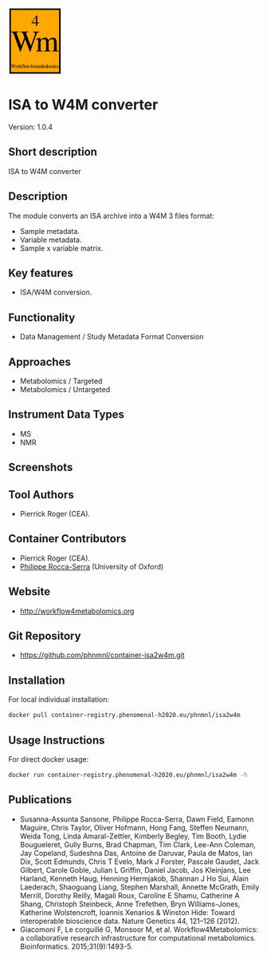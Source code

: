 <!-- Guidance: see https://github.com/phnmnl/phenomenal-h2020/wiki/The-Guideline-for-Container-GitHub-Respository-README.md-Creation -->

![Logo](w4m.png)

# ISA to W4M converter
Version: 1.0.4

## Short description

<!-- 
This should only be 20 to 40 words, hopefully a single sentence.
-->

ISA to W4M converter

## Description

The module converts an ISA archive into a W4M 3 files format:

 - Sample metadata.
 - Variable metadata.
 - Sample x variable matrix.

## Key features

- ISA/W4M conversion.

## Functionality

- Data Management / Study Metadata Format Conversion

## Approaches

- Metabolomics / Targeted
- Metabolomics / Untargeted

## Instrument Data Types

- MS
- NMR

## Screenshots

## Tool Authors

- Pierrick Roger (CEA).

## Container Contributors

- Pierrick Roger (CEA).
- [Philippe Rocca-Serra](https://github.com) (University of Oxford)

## Website

- http://workflow4metabolomics.org

## Git Repository

- https://github.com/phnmnl/container-isa2w4m.git

## Installation 

For local individual installation:

```bash
docker pull container-registry.phenomenal-h2020.eu/phnmnl/isa2w4m
```

## Usage Instructions

For direct docker usage:
```bash
docker run container-registry.phenomenal-h2020.eu/phnmnl/isa2w4m -h
```

## Publications

<!-- Guidance:
Use AMA style publications as a list (you can export AMA from PubMed, on the Formats: Citation link when looking at the entry).
-->

 - Susanna-Assunta Sansone, Philippe Rocca-Serra, Dawn Field, Eamonn Maguire, Chris Taylor, Oliver Hofmann, Hong Fang, Steffen Neumann, Weida Tong, Linda Amaral-Zettler, Kimberly Begley, Tim Booth, Lydie Bougueleret, Gully Burns, Brad Chapman, Tim Clark, Lee-Ann Coleman, Jay Copeland, Sudeshna Das, Antoine de Daruvar, Paula de Matos, Ian Dix, Scott Edmunds, Chris T Evelo, Mark J Forster, Pascale Gaudet, Jack Gilbert, Carole Goble, Julian L Griffin, Daniel Jacob, Jos Kleinjans, Lee Harland, Kenneth Haug, Henning Hermjakob, Shannan J Ho Sui, Alain Laederach, Shaoguang Liang, Stephen Marshall, Annette McGrath, Emily Merrill, Dorothy Reilly, Magali Roux, Caroline E Shamu, Catherine A Shang, Christoph Steinbeck, Anne Trefethen, Bryn Williams-Jones, Katherine Wolstencroft, Ioannis Xenarios & Winston Hide: Toward interoperable bioscience data. Nature Genetics 44, 121–126 (2012).
 - Giacomoni F, Le corguillé G, Monsoor M, et al. Workflow4Metabolomics: a collaborative research infrastructure for computational metabolomics. Bioinformatics. 2015;31(9):1493-5.
